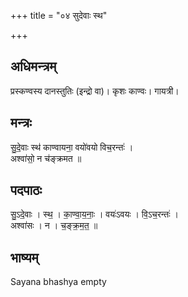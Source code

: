 +++
title = "०४ सुदेवाः स्थ"

+++
## अधिमन्त्रम्
प्रस्कण्वस्य दानस्तुतिः (इन्द्रो वा)। कृशः काण्वः। गायत्री।

## मन्त्रः
सु॒दे॒वाः स्थ॑ काण्वायना॒ वयो॑वयो विच॒रन्तः॑ ।  
अश्वा॑सो॒ न च॑ङ्क्रमत ॥

## पदपाठः
सु॒ऽदे॒वाः । स्थ॒ । का॒ण्वा॒य॒नाः॒ । वयः॑ऽवयः । वि॒ऽच॒रन्तः॑ ।  
अश्वा॑सः । न । च॒ङ्क्र॒म॒त॒ ॥

## भाष्यम्
Sayana bhashya empty